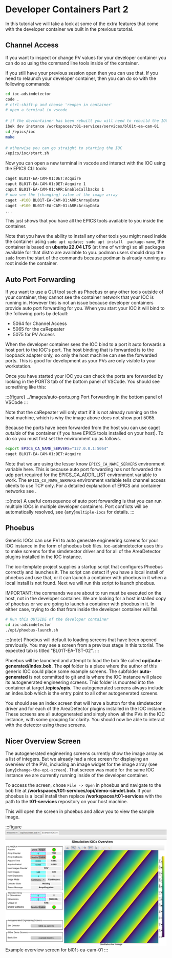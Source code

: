# Developer Containers Part 2

In this tutorial we will take a look at some of the extra features that come with the developer container we built in the previous tutorial.

## Channel Access

If you want to inspect or change PV values for your developer container you can do so using the command line tools inside of the container.

If you still have your previous session open then you can use that. If you need to relaunch your developer container, then you can do so with the following commands:

```bash
cd ioc-adsimdetector
code .
# ctrl-shift-p and choose 'reopen in container'
# open a terminal in vscode

# if the devcontainer has been rebuilt you will need to rebuild the IOC
ibek dev instance /workspaces/t01-services/services/bl01t-ea-cam-01
cd /epics/ioc
make

# otherwise you can go straight to starting the IOC
/epics/ioc/start.sh
```

Now you can open a new terminal in vscode and interact with the IOC using the EPICS CLI tools:

```bash
caget BL01T-EA-CAM-01:DET:Acquire
caput BL01T-EA-CAM-01:DET:Acquire 1
caput BL01T-EA-CAM-01:ARR:EnableCallbacks 1
# now see the (changing) value of the image array
caget -#100 BL01T-EA-CAM-01:ARR:ArrayData
caget -#100 BL01T-EA-CAM-01:ARR:ArrayData
...
```

This just shows that you have all the EPICS tools available to you inside the container.

Note that you have the ability to install any other tools you might need inside the container using `sudo apt update; sudo apt install  package-name`, the container is based on **ubuntu 22.04 LTS** (at time of writing) so all packages available for that distro are available to you. podman users should drop the `sudo` from the start of the commands because podman is already running as root inside the container.


## Auto Port Forwarding

If you want to use a GUI tool such as Phoebus or any other tools outside of your container, they cannot see the container network that your IOC is running in. However this is not an issue because developer containers provide auto port forwarding for you. When you start your IOC it will bind to the following ports by default:

- 5064 for Channel Access
- 5065 for the caRepeater
- 5075 for PV Access

When the developer container sees the IOC bind to a port it auto forwards a host port to the IOC's port. The host binding that is forwarded is to the loopback adapter only, so only the host machine can see the forwarded ports. This is good for development as your PVs are only visible to your workstation.

Once you have started your IOC you can check the ports are forwarded by looking in the PORTS tab of the bottom panel of VSCode. You should see something like this:

:::{figure} ../images/auto-ports.png
Port Forwarding in the bottom panel of VSCode
:::

Note that the caRepeater will only start if it is not already running on the host machine, which is why the image above does not show port 5065.

Because the ports have been forwarded from the host you can use caget *outside* of the container (if you have EPICS tools installed on your host). To do so you must first set the environment up as follows.

```bash
export EPICS_CA_NAME_SERVERS="127.0.0.1:5064"
caget BL01T-EA-CAM-01:DET:Acquire
```

Note that we are using the lesser know `EPICS_CA_NAME_SERVERS` environment variable here. This is because auto port forwarding has not forwarded the udp port required for the EPICS_CA_ADDR_LIST environment variable to work. The `EPICS_CA_NAME_SERVERS` environment variable tells channel access clients to use TCP only. For a detailed explanation of EPICS and container networks see [](../explanations/epics_protocols.md).

:::{note}
A useful consequence of auto port forwarding is that you can run multiple IOCs in multiple developer containers. Port conflicts will be automatically resolved, see {any}`multiple-iocs` for details.
:::

## Phoebus

Generic IOCs can use PVI to auto generate engineering screens for your IOC instance in the form of phoebus bob files. ioc-adsimdetector uses this to make screens for the simdetector driver and for all of the AreaDetector plugins installed in the IOC instance.

The ioc-template project supplies a startup script that configures Phoebus correctly and launches it. The script can detect if you have a local install of phoebus and use that, or it can launch a container with phoebus in it when a local install is not found. Next we will run this script to launch phoebus.

IMPORTANT: the commands we are about to run must be executed on the host, not in the developer container. We are looking for a host installed copy of phoebus or we are going to launch a container with phoebus in it. In either case, trying to do that from inside the developer container will fail.

```bash
# Run this OUTSIDE of the developer container
cd ioc-adsimdetector
./opi/phoebus-launch.sh
```

:::{note}
Phoebus will default to loading screens that have been opened previously. You may see a screen from a previous stage in this tutorial.
The expected tab is titled "BL01T-EA-TST-02".
:::

Phoebus will be launched and attempt to load the bob file called **opi/auto-generated/index.bob**. The **opi** folder is a place where the author of this generic IOC could place some example screens. The subfolder **auto-generated** is not committed to git and is where the IOC instance will place its autogenerated engineering screens. This folder is mounted into the container at target **/epics/opis**. The autogenerated screens always include an index.bob which is the entry point to all other autogenerated screens.

You should see an index screen that will have a button for the simdetector driver and for each of the AreaDetector plugins installed in the IOC instance. These screens are all autogenerated and simply show all the PVs in the IOC instance, with some grouping for clarity. You should now be able to interact with the detector using these screens.

## Nicer Overview Screen

The autogenerated engineering screens currently show the image array as a list of integers. But we already had a nice screen for displaying an overview of the PVs, including an image widget for the image array (see {any}`change-the-opi-screen`). That screen was made for the same IOC instance we are currently running inside of the developer container.

To access the screen, chose `File -> Open` in phoebus and navigate to the bob file at  **/workspaces/t01-services/opi/demo-simdet.bob**. If your phoebus is a local install then replace **/workspaces/t01-services** with the path to the **t01-services** repository on your host machine.

This will open the screen in phoebus and allow you to view the sample image.

:::figure
![Phoebus Screen](../images/custom_bob.png)
Example overview screen for bl01t-ea-cam-01
:::
